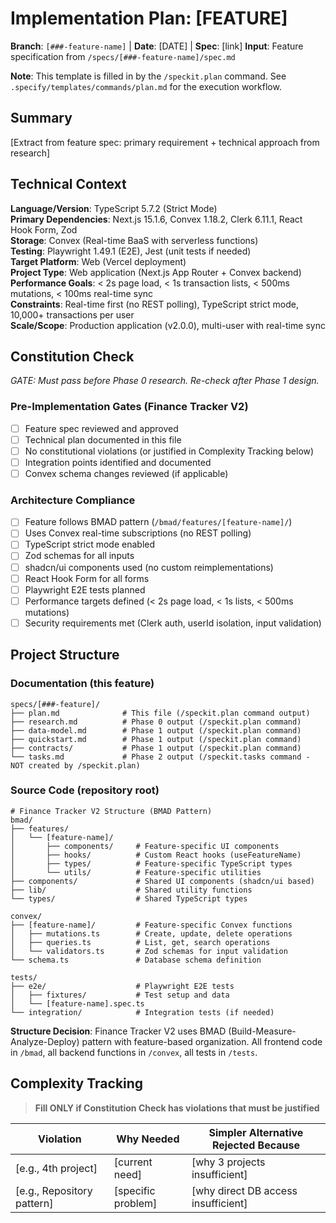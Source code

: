 # Implementation Plan: [FEATURE]

**Branch**: `[###-feature-name]` | **Date**: [DATE] | **Spec**: [link]
**Input**: Feature specification from `/specs/[###-feature-name]/spec.md`

**Note**: This template is filled in by the `/speckit.plan` command. See `.specify/templates/commands/plan.md` for the execution workflow.

## Summary

[Extract from feature spec: primary requirement + technical approach from research]

## Technical Context

**Language/Version**: TypeScript 5.7.2 (Strict Mode)  
**Primary Dependencies**: Next.js 15.1.6, Convex 1.18.2, Clerk 6.11.1, React Hook Form, Zod  
**Storage**: Convex (Real-time BaaS with serverless functions)  
**Testing**: Playwright 1.49.1 (E2E), Jest (unit tests if needed)  
**Target Platform**: Web (Vercel deployment)  
**Project Type**: Web application (Next.js App Router + Convex backend)  
**Performance Goals**: < 2s page load, < 1s transaction lists, < 500ms mutations, < 100ms real-time sync  
**Constraints**: Real-time first (no REST polling), TypeScript strict mode, 10,000+ transactions per user  
**Scale/Scope**: Production application (v2.0.0), multi-user with real-time sync

## Constitution Check

*GATE: Must pass before Phase 0 research. Re-check after Phase 1 design.*

### Pre-Implementation Gates (Finance Tracker V2)

- [ ] Feature spec reviewed and approved
- [ ] Technical plan documented in this file
- [ ] No constitutional violations (or justified in Complexity Tracking below)
- [ ] Integration points identified and documented
- [ ] Convex schema changes reviewed (if applicable)

### Architecture Compliance

- [ ] Feature follows BMAD pattern (`/bmad/features/[feature-name]/`)
- [ ] Uses Convex real-time subscriptions (no REST polling)
- [ ] TypeScript strict mode enabled
- [ ] Zod schemas for all inputs
- [ ] shadcn/ui components used (no custom reimplementations)
- [ ] React Hook Form for all forms
- [ ] Playwright E2E tests planned
- [ ] Performance targets defined (< 2s page load, < 1s lists, < 500ms mutations)
- [ ] Security requirements met (Clerk auth, userId isolation, input validation)

## Project Structure

### Documentation (this feature)

```text
specs/[###-feature]/
├── plan.md              # This file (/speckit.plan command output)
├── research.md          # Phase 0 output (/speckit.plan command)
├── data-model.md        # Phase 1 output (/speckit.plan command)
├── quickstart.md        # Phase 1 output (/speckit.plan command)
├── contracts/           # Phase 1 output (/speckit.plan command)
└── tasks.md             # Phase 2 output (/speckit.tasks command - NOT created by /speckit.plan)
```

### Source Code (repository root)

```text
# Finance Tracker V2 Structure (BMAD Pattern)
bmad/
├── features/
│   └── [feature-name]/
│       ├── components/     # Feature-specific UI components
│       ├── hooks/          # Custom React hooks (useFeatureName)
│       ├── types/          # Feature-specific TypeScript types
│       └── utils/          # Feature-specific utilities
├── components/             # Shared UI components (shadcn/ui based)
├── lib/                    # Shared utility functions
└── types/                  # Shared TypeScript types

convex/
├── [feature-name]/         # Feature-specific Convex functions
│   ├── mutations.ts        # Create, update, delete operations
│   ├── queries.ts          # List, get, search operations
│   └── validators.ts       # Zod schemas for input validation
└── schema.ts               # Database schema definition

tests/
├── e2e/                    # Playwright E2E tests
│   ├── fixtures/           # Test setup and data
│   └── [feature-name].spec.ts
└── integration/            # Integration tests (if needed)
```

**Structure Decision**: Finance Tracker V2 uses BMAD (Build-Measure-Analyze-Deploy) pattern with feature-based organization. All frontend code in `/bmad`, all backend functions in `/convex`, all tests in `/tests`.

## Complexity Tracking

> **Fill ONLY if Constitution Check has violations that must be justified**

| Violation | Why Needed | Simpler Alternative Rejected Because |
|-----------|------------|-------------------------------------|
| [e.g., 4th project] | [current need] | [why 3 projects insufficient] |
| [e.g., Repository pattern] | [specific problem] | [why direct DB access insufficient] |
